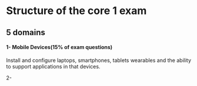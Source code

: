 # Structure of the core 1 exam

## 5 domains

#### 1- Mobile Devices(15% of exam questions)
Install and configure laptops, smartphones, tablets wearables and the ability to support applications in that devices.

2- 